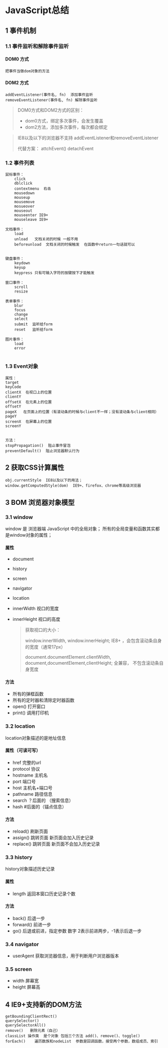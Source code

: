 # JavaScript总结
## 1 事件机制
### 1.1 事件监听和解除事件监听

#### DOM0 方式

```
把事件当做dom对象的方法
```

#### DOM2 方式

```
addEventListener(事件名, fn)  添加事件监听
removeEventListener(事件名, fn) 解除事件监听
```

> DOM0方式和DOM2方式的区别：
>
> * dom0方式，绑定多次事件，会发生覆盖
> * dom2方法，添加多次事件，每次都会绑定

>IE8以及以下的浏览器不支持 addEventListener和removeEventListener
>
>代替方案： attchEvent()   detachEvent



### 1.2 事件列表

````
鼠标事件：
	click
	dblclick
	contextmenu  右击
	mousedown
	mouseup
	mousemove
	mosueover
	mouseout
	mouseenter IE9+
	mouseleave IE9+
	
文档事件：
	load
	unload   文档关闭的时候 一般不用
	beforeunload  文档关闭的时候触发  在函数中return一句话就可以
	

键盘事件：
	keydown
	keyup
	keypress 只有可输入字符的按键按下才能触发
	
窗口事件：
	scroll
	resize
	
表单事件：
	blur
	focus
	change
	select
	submit  监听给form
	reset   监听给form
	
图片事件：
	load
	error
	
````



### 1.3 Event对象

```
属性：
target
keyCode
clientX  在视口上的位置
clientY
offsetX  在元素上的位置
offsetY
pageX	在页面上的位置（有滚动条的时候与client不一样；没有滚动条与client相同）
pageY
screenX	 在屏幕上的位置
screenY


方法：
stopPropagation()  阻止事件冒泡
preventDefault()  阻止浏览器默认行为

```



## 2 获取CSS计算属性

```
obj.currentStyle  IE8以及以下的用法；
window.getComputedStyle(dom)  IE9+、firefox、chrome等高级浏览器
```



## 3 BOM 浏览器对象模型

### 3.1 window

window 是 浏览器端 JavaScript 中的全局对象； 所有的全局变量和函数其实都是window对象的属性；

#### 属性

* document

* history

* screen

* navigator

* location

* innerWidth  视口的宽度

* innerHeight 视口的高度

  > 获取视口的大小：
  >
  > window.innerWidth, window.innerHeight;   IE8+ ，会包含滚动条自身的宽度（通常17px）
  >
  > document.documentElement.clientWidth, document,documentElement,clientHeight; 	 全兼容， 不包含滚动条自身宽度

#### 方法

* 所有的弹框函数
* 所有的定时器和清除定时器函数
* open()  打开窗口
* print() 调用打印机

### 3.2 location

location对象描述的是地址信息

#### 属性（可读可写）

* href  完整的url
* protocol 协议
* hostname 主机名
* port  端口号
* host  主机名+端口号
* pathname  路径信息
* search   ？后面的 （搜索信息）
* hash   #后面的（锚点信息）

#### 方法

* reload() 刷新页面
* assign()  跳转页面  新页面会加入历史记录
* replace()  跳转页面 新页面不会加入历史记录

### 3.3 history

history对象描述历史记录

#### 属性

* length  返回本窗口历史记录个数

#### 方法

* back() 后退一步
* forward() 前进一步
* go()  后退或前进，指定参数 数字  2表示前进两步，-1表示后退一步



### 3.4 navigator

* userAgent 获取浏览器信息，用于判断用户浏览器版本

### 3.5 screen

* width 屏幕宽
* height 屏幕高



## 4 IE9+支持新的DOM方法

```
getBoundingClientRect()
querySelector()
querySelectorAll()
remove()   删除元素（自己）
classList 操作类  是个对象 包括三个方法 add()、remove()、toggle()
forEach()    遍历数族和nodeList  参数是回调函数，接受两个参数，数组成员、索引
```
